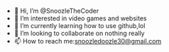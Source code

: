 - 👋 Hi, I’m @SnoozleTheCoder
- 👀 I’m interested in video games and websites
- 🌱 I’m currently learning how to use github,lol
- 💞️ I’m looking to collaborate on nothing really
- 📫 How to reach me:snoozledoozle30@gmail.com

<!---
SnoozleTheCoder/SnoozleTheCoder is a ✨ special ✨ repository because its `README.md` (this file) appears on your GitHub profile.
You can click the Preview link to take a look at your changes.
--->
